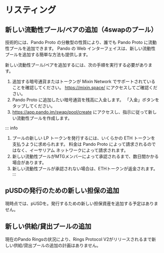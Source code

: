 # リスティング

## 新しい流動性プール/ペアの追加（4swapのプール）

技術的には、Pando Proto の分散型の性質により、誰でも Pando Proto に流動性プールを追加できます。 Pando の Web インターフェイスは、新しい流動性プールを追加する簡単な方法も提供します。

新しい流動性プール/ペアを追加するには、次の手順を実行する必要があります。

1. 追加する暗号通貨またはトークンが Mixin Network でサポートされていることを確認してください。 https://mixin.space/ にアクセスしてご確認ください。
2. Pando Proto に追加したい暗号通貨を残高に入金します。 「入金」ボタンをタップしてください。
3. https://app.pando.im/swap/pool/create にアクセスし、指示に従って新しい流動性プールを作成します。

::: info 
1. プールの新しい LP トークンを発行するには、いくらかの ETH トークンを支払うように求められます。 料金は Pando Proto によって請求されるのではなく、イーサリアム ネットワークによって請求されます。
2. 新しい流動性プールがMTGメンバーによって承認されるまで、数日間かかる場合があります。
3. 新しい流動性プールが承認されない場合は、ETHトークンが返金されます。
:::

## pUSDの発行のための新しい担保の追加

現時点では、pUSDを。発行するための新しい担保資産を追加する予定はありません。

## 新しい供給/貸出プールの追加

現在のPando Ringsの状況により、Rings Protocol V2がリリースされるまで新しい供給/貸出プールの追加の計画はありません。
